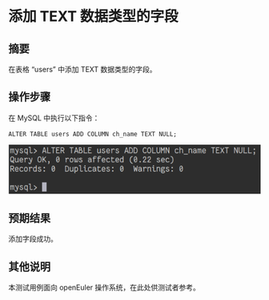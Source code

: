 # 添加 TEXT 数据类型的字段

## 摘要

在表格 “users” 中添加 TEXT 数据类型的字段。

## 操作步骤

在 MySQL 中执行以下指令：

```
ALTER TABLE users ADD COLUMN ch_name TEXT NULL;
```

![添加TEXT数据类型的字段-1](./img/添加TEXT数据类型的字段-1.png)

## 预期结果

添加字段成功。

## 其他说明

本测试用例面向 openEuler 操作系统，在此处供测试者参考。
